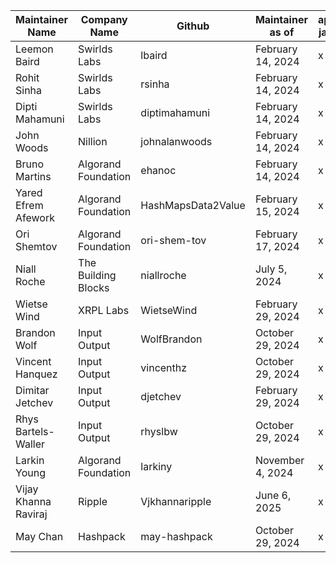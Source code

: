 | Maintainer Name               | Company Name        | Github             | Maintainer as of  | api-java  | cryptography | protobufs | protocol | 
| ----------------------------- | ------------------- | ------------------ | ----------------- | ----------|--------------|-----------|----------|
| Leemon Baird                  | Swirlds Labs        | lbaird             | February 14, 2024 | x         | x            | x         | x        |
| Rohit Sinha                   | Swirlds Labs        | rsinha             | February 14, 2024 | x         | x            | x         | x        |
| Dipti Mahamuni                | Swirlds Labs        | diptimahamuni      | February 14, 2024 | x         | x            | x         | x        |
| John Woods                    | Nillion             | johnalanwoods      | February 14, 2024 | x         | x            | x         | x        |
| Bruno Martins                 | Algorand Foundation | ehanoc             | February 14, 2024 | x         | x            | x         | x        |
| Yared Efrem Afework           | Algorand Foundation | HashMapsData2Value | February 15, 2024 | x         | x            | x         | x        |
| Ori Shemtov                   | Algorand Foundation | ori-shem-tov       | February 17, 2024 | x         | x            | x         | x        |
| Niall Roche                   | The Building Blocks | niallroche         | July 5,      2024 | x         | x            | x         | x        |
| Wietse Wind                   | XRPL Labs           | WietseWind         | February 29, 2024 | x         | x            | x         | x        |
| Brandon Wolf                  | Input Output        | WolfBrandon        | October 29,  2024 | x         | x            | x         | x        |
| Vincent Hanquez               | Input Output        | vincenthz          | October 29,  2024 | x         | x            | x         | x        |
| Dimitar Jetchev               | Input Output        | djetchev           | February 29, 2024 | x         | x            | x         | x        |
| Rhys Bartels-Waller           | Input Output        | rhyslbw            | October 29,  2024 | x         | x            | x         | x        |
| Larkin Young                  | Algorand Foundation | larkiny            | November 4,  2024 | x         | x            | x         | x        |
| Vijay Khanna Raviraj          | Ripple              | Vjkhannaripple     | June 6,      2025 | x         | x            | x         | x        |
| May Chan                      | Hashpack            | may-hashpack       | October 29,  2024 | x         | x            | x         | x        |
